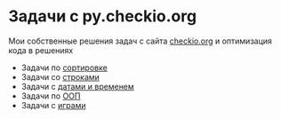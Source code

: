 # Задачи с py.checkio.org

Мои собственные решения задач с сайта [checkio.org](https://py.checkio.org/) и оптимизация кода в решениях

* Задачи по [сортировке](sorted)
* Задачи со [строками](str)
* Задачи с [датами и временем](datetime)
* Задачи по [ООП](oop)
* Задачи с [играми](games)